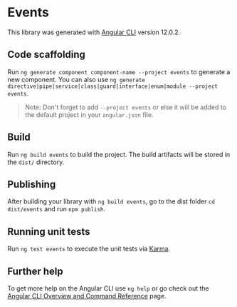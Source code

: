 # Events

This library was generated with [Angular CLI](https://github.com/angular/angular-cli) version 12.0.2.

## Code scaffolding

Run `ng generate component component-name --project events` to generate a new component. You can also use `ng generate directive|pipe|service|class|guard|interface|enum|module --project events`.
> Note: Don't forget to add `--project events` or else it will be added to the default project in your `angular.json` file. 

## Build

Run `ng build events` to build the project. The build artifacts will be stored in the `dist/` directory.

## Publishing

After building your library with `ng build events`, go to the dist folder `cd dist/events` and run `npm publish`.

## Running unit tests

Run `ng test events` to execute the unit tests via [Karma](https://karma-runner.github.io).

## Further help

To get more help on the Angular CLI use `ng help` or go check out the [Angular CLI Overview and Command Reference](https://angular.io/cli) page.
